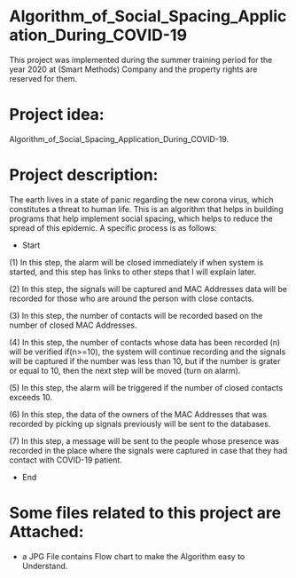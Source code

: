 # Algorithm_of_Social_Spacing_Application_During_COVID-19
This project was implemented during the summer training period for the year 2020 at (Smart Methods) Company and the property rights are reserved for them.

# Project idea:
Algorithm_of_Social_Spacing_Application_During_COVID-19.

# Project description:

The earth lives in a state of panic regarding the new corona virus, which constitutes a threat to human life. This is an algorithm that helps in building programs that help implement social spacing, which helps to reduce the spread of this epidemic. A specific process is as follows:


- Start

(1) In this step, the alarm will be closed immediately if when system is started, and this step has links to other steps that I will explain later.

(2) In this step, the signals will be captured and MAC Addresses data will be recorded for those who are around the person with close contacts.

(3) In this step, the number of contacts will be recorded based on the number of closed MAC Addresses.

(4) In this step, the number of contacts whose data has been recorded (n) will be verified if(n>=10), the system will continue recording and the signals will be captured if the number was less than 10, but if the number is grater or equal to 10, then the next step will be moved (turn on alarm).

(5) In this step, the alarm will be triggered if the number of closed contacts exceeds 10.

(6) In this step, the data of the owners of the MAC Addresses that was recorded by picking up signals previously will be sent to the databases.

(7) In this step, a message will be sent to the people whose presence was recorded in the place where the signals were captured in case that they had contact with COVID-19 patient.

- End

# Some files related to this project are Attached:
- a JPG File contains Flow chart to make the Algorithm easy to Understand.
